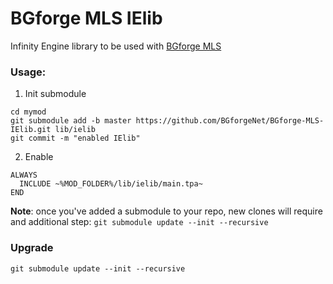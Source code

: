 # BGforge MLS IElib
Infinity Engine library to be used with [BGforge MLS](https://github.com/BGforgeNet/vscode-bgforge-mls)

### Usage:

1. Init submodule
  ```
  cd mymod
  git submodule add -b master https://github.com/BGforgeNet/BGforge-MLS-IElib.git lib/ielib
  git commit -m "enabled IElib"
  ```
2. Enable
  ```
  ALWAYS
    INCLUDE ~%MOD_FOLDER%/lib/ielib/main.tpa~
  END
  ```

__Note__: once you've added a submodule to your repo, new clones will require and additional step: `git submodule update --init --recursive`

### Upgrade

```
git submodule update --init --recursive
```

